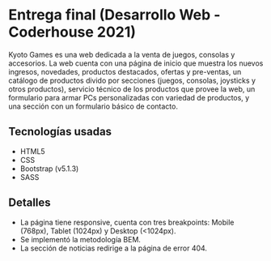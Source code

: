 # Entrega final (Desarrollo Web - Coderhouse 2021)

Kyoto Games es una web dedicada a la venta de juegos, consolas y accesorios. La web cuenta con una página de inicio que muestra los nuevos ingresos, novedades, productos destacados, ofertas y pre-ventas, un catálogo de productos divido por secciones (juegos, consolas, joysticks y otros productos), servicio técnico de los productos que provee la web, un formulario para armar PCs personalizadas con variedad de productos, y una sección con un formulario básico de contacto.

Tecnologías usadas
------
* HTML5
* CSS
* Bootstrap (v5.1.3)
* SASS

Detalles
------
* La página tiene responsive, cuenta con tres breakpoints: Mobile (768px), Tablet (1024px) y Desktop (<1024px).
* Se implementó la metodología BEM.
* La sección de noticias redirige a la página de error 404.